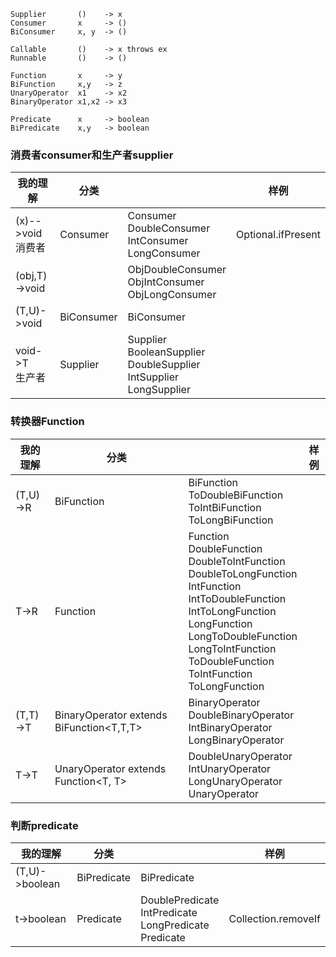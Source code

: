 ```
Supplier       ()    -> x
Consumer       x     -> ()
BiConsumer     x, y  -> ()

Callable       ()    -> x throws ex
Runnable       ()    -> ()

Function       x     -> y
BiFunction     x,y   -> z
UnaryOperator  x1    -> x2
BinaryOperator x1,x2 -> x3

Predicate      x     -> boolean
BiPredicate    x,y   -> boolean 
```


### 消费者consumer和生产者supplier
| 我的理解             | 分类                                     |                                                              | 样例                |
| -------------------- | ---------------------------------------- | ------------------------------------------------------------ | ------------------- |
| (x)-->void<br>消费者 | Consumer                                 | Consumer<br/>DoubleConsumer<br/>IntConsumer<br/>LongConsumer | Optional.ifPresent  |
| (obj,T)->void        |                                          | ObjDoubleConsumer<br/>ObjIntConsumer<br/>ObjLongConsumer     |                     |
| (T,U)->void          | BiConsumer                               | BiConsumer                                                   |                     |
| void->T<br>生产者    | Supplier                                 | Supplier<br>BooleanSupplier<br/>DoubleSupplier<br/>IntSupplier<br/>LongSupplier |                     |







### 转换器Function

| 我的理解             | 分类                                     |                                                              | 样例                |
| -------------------- | ---------------------------------------- | ------------------------------------------------------------ | ------------------- |
| (T,U)->R             | BiFunction                               | BiFunction<br/>ToDoubleBiFunction<br/>ToIntBiFunction<br/>ToLongBiFunction |                     |
| T->R                 | Function                                 | Function<br/>DoubleFunction<br/>DoubleToIntFunction<br/>DoubleToLongFunction<br/>IntFunction<br/>IntToDoubleFunction<br/>IntToLongFunction<br/>LongFunction<br/>LongToDoubleFunction<br/>LongToIntFunction<br/>ToDoubleFunction<br/>ToIntFunction<br/>ToLongFunction |                     |
| (T,T)->T             | BinaryOperator extends BiFunction<T,T,T> | BinaryOperator<br/>DoubleBinaryOperator<br/>IntBinaryOperator<br/>LongBinaryOperator |                     |
| T->T                 | UnaryOperator  extends Function<T, T>    | DoubleUnaryOperator<br/>IntUnaryOperator<br/>LongUnaryOperator<br/>UnaryOperator |                     |

### 判断predicate
| 我的理解             | 分类                                     |                                                              | 样例                |
| -------------------- | ---------------------------------------- | ------------------------------------------------------------ | ------------------- |
| (T,U)->boolean       | BiPredicate                              | BiPredicate                                                  |                     |
| t->boolean           | Predicate                                | DoublePredicate<br/>IntPredicate<br/>LongPredicate<br/>Predicate | Collection.removeIf |



